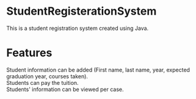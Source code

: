 # StudentRegisterationSystem
 This is a student registration system created using Java.

 # Features
 Student information can be added (First name, last name, year, expected graduation year, courses taken). <br />
 Students can pay the tuition. <br />
 Students' information can be viewed per case.
